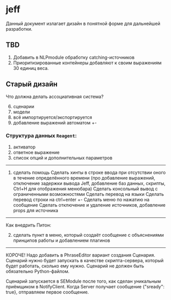 # jeff

Данный документ излагает дизайн в понятной форме для дальнейшей разработки.

## TBD

1. Добавить в NLPmodule обработку catching-источников
2. Приоритизированные контейнеры добавляют к своим выражениям 30 единиц веса.

## Старый дизайн

Что должна делать ассоциативная система?

6. сценарии
7. модели
8. всё импортируется/экспортируется
11. добавление выражений автоматом +-
    
### Структура данных `Reagent`:
1. активатор
2. ответное выражение
3. список опций и дополнительных параметров
------------------------

1. сделать помощь
Сделать хинты в строке ввода при отсутствии оного в течение определённого времени (про добавление выражений, отключение задержки вывода Jeff, добавление баз данных, скрипты, Ctrl+H для отображения менюбара)
Сделать консольный вывод с ограниченными возможностями
Сделать перевод на языки
Сделать перевод строки на ctrl+enter +-
Сделать меню по нажатию на сообщение
Сделать отключение и удаление источников, добавление props для источника

________________________

Как внедрить Питон:

2. сделать пункт в меню, который создаёт сообщение с объяснениями принципов работы и добавлением плагинов

________________________

КОРОЧЕ! Надо добавить в PhraseEditor вариант создания Сценария. Сценарий нужно будет запускать в качестве скрипта-сервера, который будет работать, сколько ему нужно. Сценарий не должен быть обязательно Python-файлом.

Сценарий запускается в SEModule после того, как сделан уникальным приёмщиком в NotifyClient. Когда Server получает сообщение {"sready": true}, отправляем первое сообщение.
